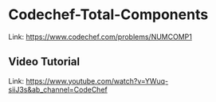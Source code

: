 # Codechef-Total-Components
Link: https://www.codechef.com/problems/NUMCOMP1
## Video Tutorial
Link: https://www.youtube.com/watch?v=YWuq-siiJ3s&ab_channel=CodeChef
